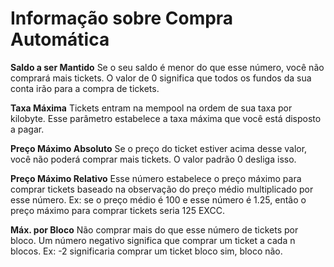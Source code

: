 # Informação sobre Compra Automática

**Saldo a ser Mantido** Se o seu saldo é menor do que esse número, você não comprará mais tickets. O valor de 0 significa que todos os fundos da sua conta irão para a compra de tickets.

**Taxa Máxima** Tickets entram na mempool na ordem de sua taxa por kilobyte. Esse parâmetro estabelece a taxa máxima que você está disposto a pagar.

**Preço Máximo Absoluto** Se o preço do ticket estiver acima desse valor, você não poderá comprar mais tickets. O valor padrão 0 desliga isso.

**Preço Máximo Relativo** Esse número estabelece o preço máximo para comprar tickets baseado na observação do preço médio multiplicado por esse número. Ex: se o preço médio é 100 e esse número é 1.25, então o preço máximo para comprar tickets seria 125 EXCC.

**Máx. por Bloco** Não comprar mais do que esse número de tickets por bloco. Um número negativo significa que comprar um ticket a cada n blocos. Ex: -2 significaria comprar um ticket bloco sim, bloco não.
